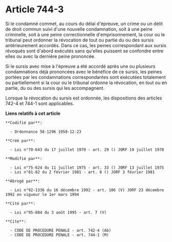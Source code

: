 # Article 744-3

Si le condamné commet, au cours du délai d'épreuve, un crime ou un délit de droit commun suivi d'une nouvelle condamnation,
soit à une peine criminelle, soit à une peine correctionnelle d'emprisonnement, la cour ou le tribunal peut ordonner la
révocation de tout ou partie du ou des sursis antérieurement accordés. Dans ce cas, les peines correspondant aux sursis
révoqués sont d'abord exécutés sans qu'elles puissent se confondre entre elles ou avec la dernière peine prononcée.

Si le sursis avec mise à l'épreuve a été accordé après une ou plusieurs condamnations déjà prononcées avec le bénéfice de ce
sursis, les peines portées par les condamnations correspondantes sont exécutées totalement ou partiellement si la cour ou le
tribunal ordonne la révocation, en tout ou en partie, du ou des sursis qui les accompagnent.

Lorsque la révocation du sursis est ordonnée, les dispositions des articles 742-4 et 744-1 sont applicables.

**Liens relatifs à cet article**

	**Codifié par**:

	  - Ordonnance 58-1296 1958-12-23

	**Créé par**:

	  - Loi n°70-643 du 17 juillet 1970 - art. 29 () JORF 19 juillet 1970

	**Modifié par**:

	  - Loi n°75-624 du 11 juillet 1975 - art. 33 () JORF 13 juillet 1975
	  - Loi n°81-82 du 2 février 1981 - art. 8 () JORF 3 février 1981

	**Abrogé par**:

	  - Loi n°92-1336 du 16 décembre 1992 - art. 106 (V) JORF 23 décembre 1992 en vigueur le 1er mars 1994

	**Cité par**:

	  - Loi n°95-884 du 3 août 1995 - art. 7 (V)

	**Cite**:

	  - CODE DE PROCEDURE PENALE - art. 742-4 (Ab)
	  - CODE DE PROCEDURE PENALE - art. 744-1 (M)
